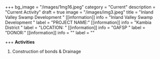+++
bg_image = "/images/1mg16.jpeg"
category = "Current"
description = "Current Activity"
draft = true
image = "/images/img3.jpeg"
title = "Inland Valley  Swamp  Development  "
[[information]]
info = "Inland Valley  Swamp  Development  "
label = "PROJECT NAME:"
[[information]]
info = "Kambia District "
label = "LOCATION: "
[[information]]
info = "GAFSP "
label = "DONOR:"
[[information]]
info = ""
label = ""

+++
**Activities**

1. Construction of bonds & Drainage